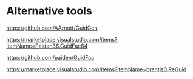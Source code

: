Alternative tools
==================

https://github.com/AArnott/GuidGen

https://marketplace.visualstudio.com/items?itemName=Paiden36.GuidFac64

https://github.com/paiden/GuidFac

https://marketplace.visualstudio.com/items?itemName=brentjs0.ReGuid
